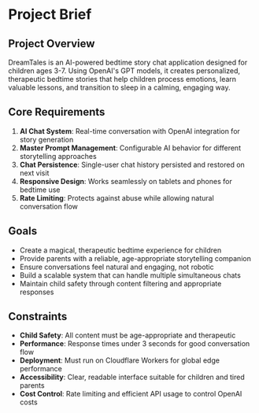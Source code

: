 # Project Brief

## Project Overview
DreamTales is an AI-powered bedtime story chat application designed for children ages 3-7. Using OpenAI's GPT models, it creates personalized, therapeutic bedtime stories that help children process emotions, learn valuable lessons, and transition to sleep in a calming, engaging way.

## Core Requirements
1. **AI Chat System**: Real-time conversation with OpenAI integration for story generation
2. **Master Prompt Management**: Configurable AI behavior for different storytelling approaches
3. **Chat Persistence**: Single-user chat history persisted and restored on next visit
5. **Responsive Design**: Works seamlessly on tablets and phones for bedtime use
6. **Rate Limiting**: Protects against abuse while allowing natural conversation flow

## Goals
- Create a magical, therapeutic bedtime experience for children
- Provide parents with a reliable, age-appropriate storytelling companion
- Ensure conversations feel natural and engaging, not robotic
- Build a scalable system that can handle multiple simultaneous chats
- Maintain child safety through content filtering and appropriate responses

## Constraints
- **Child Safety**: All content must be age-appropriate and therapeutic
- **Performance**: Response times under 3 seconds for good conversation flow
- **Deployment**: Must run on Cloudflare Workers for global edge performance
- **Accessibility**: Clear, readable interface suitable for children and tired parents
- **Cost Control**: Rate limiting and efficient API usage to control OpenAI costs
